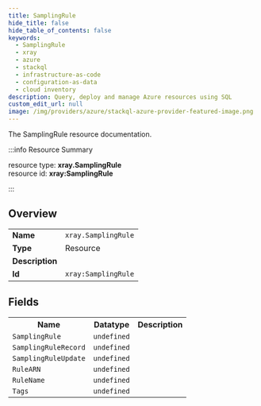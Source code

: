 ```yaml
---
title: SamplingRule
hide_title: false
hide_table_of_contents: false
keywords:
  - SamplingRule
  - xray
  - azure
  - stackql
  - infrastructure-as-code
  - configuration-as-data
  - cloud inventory
description: Query, deploy and manage Azure resources using SQL
custom_edit_url: null
image: /img/providers/azure/stackql-azure-provider-featured-image.png
---
```

The SamplingRule resource documentation.

:::info Resource Summary

<div class="row">
<div class="providerDocColumn">
<span>resource type:&nbsp;<b>xray.SamplingRule</b></span><br />
<span>resource id:&nbsp;<b>xray:SamplingRule</b></span><br />
</div>
</div>

:::

## Overview
<table><tbody>
<tr><td><b>Name</b></td><td><code>xray.SamplingRule</code></td></tr>
<tr><td><b>Type</b></td><td>Resource</td></tr>
<tr><td><b>Description</b></td><td></td></tr>
<tr><td><b>Id</b></td><td><code>xray:SamplingRule</code></td></tr>
</tbody></table>

## Fields
<table><tbody>
<tr><th>Name</th><th>Datatype</th><th>Description</th></tr>
<tr><td><code>SamplingRule</code></td><td><code>undefined</code></td><td></td></tr><tr><td><code>SamplingRuleRecord</code></td><td><code>undefined</code></td><td></td></tr><tr><td><code>SamplingRuleUpdate</code></td><td><code>undefined</code></td><td></td></tr><tr><td><code>RuleARN</code></td><td><code>undefined</code></td><td></td></tr><tr><td><code>RuleName</code></td><td><code>undefined</code></td><td></td></tr><tr><td><code>Tags</code></td><td><code>undefined</code></td><td></td></tr>
</tbody></table>